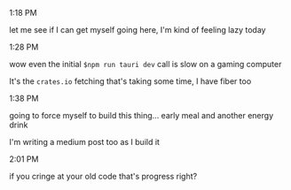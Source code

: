 1:18 PM

let me see if I can get myself going here, I'm kind of feeling lazy today

1:28 PM

wow even the initial `$npm run tauri dev` call is slow on a gaming computer

It's the `crates.io` fetching that's taking some time, I have fiber too

1:38 PM

going to force myself to build this thing... early meal and another energy drink

I'm writing a medium post too as I build it

2:01 PM

if you cringe at your old code that's progress right?